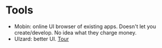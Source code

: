 # Tools

* Mobin: online UI browser of existing apps. Doesn't let you create/develop. No idea what they charge money.
* UIzard: better UI. [Tour](https://www.youtube.com/watch?time\_continue=176\&v=4oZ1IJfCr9A\&embeds\_referring\_euri=https%3A%2F%2Fapp.uizard.io%2F\&source\_ve\_path=Mjg2NjMsMjM4NTE)
